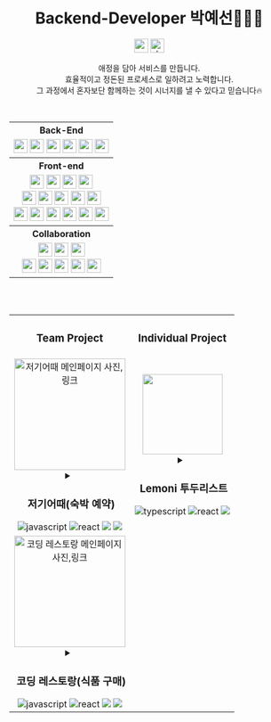 <div align="center">

 <h1>Backend-Developer 박예선💁🏻‍♀️</h1>

<a href="mailto:lynn08082@gmail.com"><img alt="gmail-link" height="25" src="https://img.shields.io/badge/Gmail-d14836?style=flat-square&logo=Gmail&&logoColor=white"/></a>
<a href="https://velog.io/@lynn080"><img alt="vlog-link" height="25" src="https://img.shields.io/badge/Tech blog-20C997?style=flat-square&logo=Velog&&logoColor=white"/></a>

애정을 담아 서비스를 만듭니다.\
효율적이고 정돈된 프로세스로 일하려고 노력합니다.\
그 과정에서 혼자보단 함께하는 것이 시너지를 낼 수 있다고 믿습니다🔥

<br/>

 <table align="center">                      <!-- 기술스텍 테이블 -->
  
  <!--백엔드-->
  <tr>
   <th>Back-End</th>
  </tr>
  <tr>
    <td align="center">
     <img src="https://img.shields.io/badge/Java-f3b348?style=flat-square&logo=&logoColor=white" height=25px />
     <img src="https://img.shields.io/badge/SpringBoot-6DB33F?style=flat-square&logo=SpringBoot&logoColor=white" height=25px />
     <img src="https://img.shields.io/badge/Spring Security-6DB33F?style=flat-square&logo=Spring Security&logoColor=white" height=25px />
     <img src="https://img.shields.io/badge/JWT-97979A?style=flat-square&logo=&logoColor=white" height=25px />
     <img src="https://img.shields.io/badge/Docker-2496ED?style=flat-square&logo=Docker&logoColor=white" height=25px />
     <img src="https://img.shields.io/badge/Amazon EC2-FF9900?style=flat-square&logo=Amazon EC2&logoColor=white" height=25px />
    </td>
  </tr>

  
  <!--프론트엔드-->
  <tr>       
   <th >
    Front-end
   </th>
  </tr>
  <tr>
    <td align="center">
     <img src="https://img.shields.io/badge/JavaScript-F7DF1E?style=flat-square&logo=JavaScript&logoColor=white" height=25px />
     <img src="https://img.shields.io/badge/TypeScript-3178C6?style=flat-square&logo=TypeScript&logoColor=white" height=25px />
     <img src="https://img.shields.io/badge/React-61DAFB?style=flat-square&logo=React&logoColor=white" height=25px />
     <img src="https://img.shields.io/badge/Recoil-f3b348?style=flat-square&logo=Recoil&logoColor=white" height=25px />
     <br/>
     <img src="https://img.shields.io/badge/HTML-E34F26?style=flat-square&logo=HTML5&logoColor=white" height=25px />
     <img src="https://img.shields.io/badge/CSS3-1572B6?style=flat-square&logo=CSS3&logoColor=white" height=25px />
     <img src="https://img.shields.io/badge/Sass-CC6699?style=flat-square&logo=Sass&logoColor=white" height=25px />
     <img src="https://img.shields.io/badge/styled_components-DB7093?style=flat-square&logo=styled-components&logoColor=white" height=25px />
     <img src="https://img.shields.io/badge/Bootstrap-7952B3?style=flat-square&logo=Bootstrap&logoColor=white" height=25px />
     <br/>
     <img src="https://img.shields.io/badge/npm-CB3837?style=flat-square&logo=npm&logoColor=white" height=25px />
     <img src="https://img.shields.io/badge/Yarn-2C8EBB?style=flat-square&logo=Yarn&logoColor=white" height=25px />
     <img src="https://img.shields.io/badge/Git-F05032?style=flat-square&logo=Git&logoColor=white" height=25px />
     <img src="https://img.shields.io/badge/VSCode-007ACC?style=flat-square&logo=Visual Studio Code&logoColor=white" height=25px />
     <img src="https://img.shields.io/badge/Prettier-F7B93E?style=flat-square&logo=Prettier&logoColor=white" height=25px />
     <img src="https://img.shields.io/badge/ESLint-4B32C3?style=flat-square&logo=ESLint&logoColor=white" height=25px />
   </td>
  </tr>

  <!--협업-->  
  <tr>
   <th>
    Collaboration
   </th>
  </tr>
  <tr>
   <td align="center">
     <img src="https://img.shields.io/badge/GitHub-181717?style=flat-square&logo=GitHub&logoColor=white" height=25px />
     <img src="https://img.shields.io/badge/Figma-F24E1E?style=flat-square&logo=Figma&logoColor=white" height=25px />
     <img src="https://img.shields.io/badge/Postman-FF6C37?style=flat-square&logo=Postman&logoColor=white" height=25px />
     <br/>
     <img src="https://img.shields.io/badge/Slack-4A154B?style=flat-square&logo=Slack&logoColor=white" height=25px />
     <img src="https://img.shields.io/badge/Discord-5865F2?style=flat-square&logo=Discord&logoColor=white" height=25px />
     <img src="https://img.shields.io/badge/Notion-000000?style=flat-square&logo=Notion&logoColor=white" height=25px />
     <img src="https://img.shields.io/badge/Trello-0052CC?style=flat-square&logo=Trello&logoColor=white" height=25px />
     <img src="https://img.shields.io/badge/Jira-0052CC?style=flat-square&logo=Jira&logoColor=white" height=25px />
    </td>
  </tr>
</table>


 <br/>
 <br/>                                  <!-- 프로젝트 테이블 -->
 <table align="center"> 
  <tr>
   <th>
    <h3>Team Project</h3>
   </th>
   <th>
    <h3>Individual Project</h3>
   </th>
   </tr>
  <tr align="center">
   <td class="저기어때">
     <a href="https://github.com/YesunPark/justcode-6-2nd-team7-front">
      <img width="200px" alt="저기어때 메인페이지 사진,링크" src="https://user-images.githubusercontent.com/108171986/193522631-e9e5389d-0e20-4fa6-9b3a-8b50513fd864.png">
     </a>
    <details >
     <summary>
      <h3 >&nbsp;저기어때(숙박 예약)</h3>
      <img alt='javascript' src="https://img.shields.io/badge/JS-F7DF1E?style=flat-square&logo=JavaScript&logoColor=white"/>
      <img alt="react" src="https://img.shields.io/badge/React-61DAFB?style=flat-square&logo=React&logoColor=white"/>
      <img src="https://img.shields.io/badge/2주-7952B3?style=flat-square&logoColor=white"/>
      <img src="https://img.shields.io/badge/6인-DB7093?style=flat-square&logoColor=white"/>
     </summary>
     <div> 
      <a href="https://github.com/YesunPark/justcode-6-2nd-team7-front"><img alt="github-link" height="25" src="https://img.shields.io/badge/GitHub-181717?style=flat-square&logo=GitHub&logoColor=white"/>
       </a>
       <a href="https://velog.io/@lynn080/%ED%8C%80-%ED%94%84%EB%A1%9C%EC%A0%9D%ED%8A%B8-%ED%9A%8C%EA%B3%A0-%EC%97%AC%EA%B8%B0%EC%96%B4%EB%95%8C-%ED%81%B4%EB%A1%A0-JustCode-%EB%B6%80%ED%8A%B8%EC%BA%A0%ED%94%84"><img alt="project-review" height="25" src="https://img.shields.io/badge/프로젝트 회고록-20C997?style=flat-square&logo=Velog&&logoColor=white"/>
      </a>
      <br/>
      개발 기간 : 22.09.19 ~ 22.09.30 (2주)
      <br/>
      개발 인원 : 6인 (프론트엔드 4, 백엔드 2)
      <br/>
      <br/>
      국내 숙박 예약 사이트 '저기어때'를 모티브로 개발한 사이트입니다.
     </div>
    </details>

   </td>
   <td class="레모니 투두">
    <a href="https://github.com/YesunPark/Lemoni-Todo-list">
      <img width="144px" src="https://user-images.githubusercontent.com/108933466/204960513-ae88c636-282b-4138-a381-ee6419d26226.gif"/>
       </a>
    <details >
     <summary>
      <h3>&nbsp;Lemoni 투두리스트</h3>
      <img alt='typescript' src="https://img.shields.io/badge/TS-3178C6?style=flat-square&logo=TypeScript&logoColor=white"/>
      <img alt="react" src="https://img.shields.io/badge/React-61DAFB?style=flat-square&logo=React&logoColor=white"/>
      <img src="https://img.shields.io/badge/1주-7952B3?style=flat-square&logoColor=white"/>
     </summary>
     <div >
      <a href="https://github.com/YesunPark/Lemoni-Todo-list"><img alt="github-link" height ="25" src="https://img.shields.io/badge/GitHub-181717?style=flat-square&logo=GitHub&logoColor=white"/>
      </a>
      <br/>
      개발 기간 : 22.11.16 - 22.11.22 (1주)
      <br/>
      개발 인원 : 1
      <br/>
      <br/>
      TypeScript의 학습을 위한 토이프로젝트입니다.<br/>
      간단하게 할 일 추가, 완료, 수정, 삭제가 가능합니다.
     </div>
    </details>
   </td>
  </tr>
  <tr align="center">
   <td class="코딩 레스토랑">
    <a href="https://github.com/YesunPark/justcode-6-1st-coding-restaurant-front">
      <img width="200px" alt="코딩 레스토랑 메인페이지 사진,링크" src="https://user-images.githubusercontent.com/108933466/189675387-bc8387f1-cdda-477d-857d-682eed5704dd.png"/>
      </a>
    <details>
     <summary>
      <h3>&nbsp;코딩 레스토랑(식품 구매)</h3>
      <img alt='javascript' src="https://img.shields.io/badge/JS-F7DF1E?style=flat-square&logo=JavaScript&logoColor=white"/>
      <img alt="react" src="https://img.shields.io/badge/React-61DAFB?style=flat-square&logo=React&logoColor=white"/>
      <img src="https://img.shields.io/badge/2주-7952B3?style=flat-square&logoColor=white"/>
      <img src="https://img.shields.io/badge/6인-DB7093?style=flat-square&logoColor=white"/>
     </summary>
     <div >
      <a href="https://github.com/YesunPark/justcode-6-1st-coding-restaurant-front"><img alt="github-link" height="25" src="https://img.shields.io/badge/GitHub-181717?style=flat-square&logo=GitHub&logoColor=white"/>
      </a>
      <br/>
      개발 기간 : 22.8.29 ~ 22.9.8 (약 2주)
      <br/>
      개발 인원 : 6인 (프론트엔드 4, 백엔드 2)
      <br/>
      <br/>
      로컬 푸드 마켓 '미래식당'을 모티브로 개발한 사이트입니다.
     </div>
    </details>
    </td>

  </tr>
 </table>

</div>
